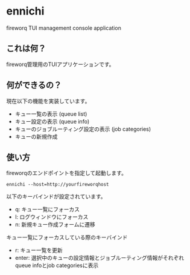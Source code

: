 # ennichi

fireworq TUI management console application

## これは何？

fireworq管理用のTUIアプリケーションです。

## 何ができるの？

現在以下の機能を実装しています。

- キュー一覧の表示 (queue list)
- キュー設定の表示 (queue info)
- キューのジョブルーティング設定の表示 (job categories)
- キューの新規作成

## 使い方

fireworqのエンドポイントを指定して起動します。

```shell
ennichi --host=http://yourfireworqhost
```

以下のキーバインドが設定されています。

- q: キュー一覧にフォーカス
- l: ログウィンドウにフォーカス
- n: 新規キュー作成フォームに遷移

キュー一覧にフォーカスしている際のキーバインド

- r: キュー一覧を更新
- enter: 選択中のキューの設定情報とジョブルーティング情報がそれぞれqueue infoとjob categoriesに表示
